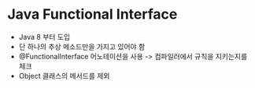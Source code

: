 # Java Functional Interface

* Java 8 부터 도입
* 단 하나의 추상 메소드만을 가지고 있어야 함
* @FunctionalInterface 어노테이션을 사용 -> 컴파일러에서 규칙을 지키는지를 체크
* Object 클래스의 메서드를 제외

